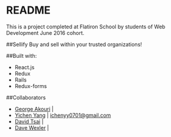 # README
This is a project completed at Flatiron School by students of Web Development June 2016 cohort.

##Sellify
Buy and sell within your trusted organizations!

##Built with:
* React.js
* Redux
* Rails
* Redux-forms

##Collaborators
* [George Akouri](https://github.com/greatermeans/) | 
* [Yichen Yang](https://github.com/yicheny001/) | ichenyy0701@gmail.com
* [David Tsai](https://github.com/davidtsai130/) | 
* [Dave Wexler](/) | 
